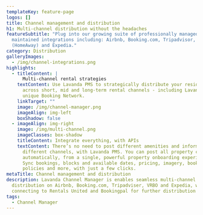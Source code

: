 ```yaml
---
templateKey: feature-page
logos: []
title: Channel management and distribution
h1: Multi-channel distribution without the headaches
featureSubtitle: "Plug into our growing suite of professionally managed and
  maintained integrations including: Airbnb, Booking.com, Tripadvisor, VRBO
  (HomeAway) and Expedia."
category: Distribution
galleryImages:
  - /img/channel-integrations.png
highlights:
  - titleContent: |
      Multi-channel rental strategies
    textContent: Use Lavanda PMS to strategically distribute your residential units
      across short, mid and long-term rental channels - including Lavanda’s
      unique Booking Network.
    linkTarget: ""
    image: /img/channel-manager.png
    imageAlign: img-left
    boxShadow: false
  - imageAlign: img-right
    image: /img/multi-channel.png
    imageClasses: box-shadow
    titleContent: Integrate everything, with APIs
    textContent: There’s no need to post different amenities and information across
      different channels, with Lavanda PMS. You can post all property content,
      automatically, from a single, powerful property onboarding experience.
      Sync bookings, blocks and available dates, pricing, imagery, booking
      policies and more, with just a few clicks.
metaTitle: Channel management and distribution
description: Lavanda Channel Manager is enables seamless multi-channel
  distribution on Airbnb, Booking.com, Tripadviser, VRBO and Expedia, while also
  connecting to Rentals United and Bookingpal for further distribution options.
tags:
  - Channel Manager
---
```


